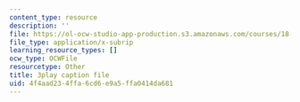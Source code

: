 ```yaml
---
content_type: resource
description: ''
file: https://ol-ocw-studio-app-production.s3.amazonaws.com/courses/18-06sc-linear-algebra-fall-2011/4f4aad234ffa6cd6e9a5ffa0414da681_hSRcHTafkjE.srt
file_type: application/x-subrip
learning_resource_types: []
ocw_type: OCWFile
resourcetype: Other
title: 3play caption file
uid: 4f4aad23-4ffa-6cd6-e9a5-ffa0414da681
---
```

